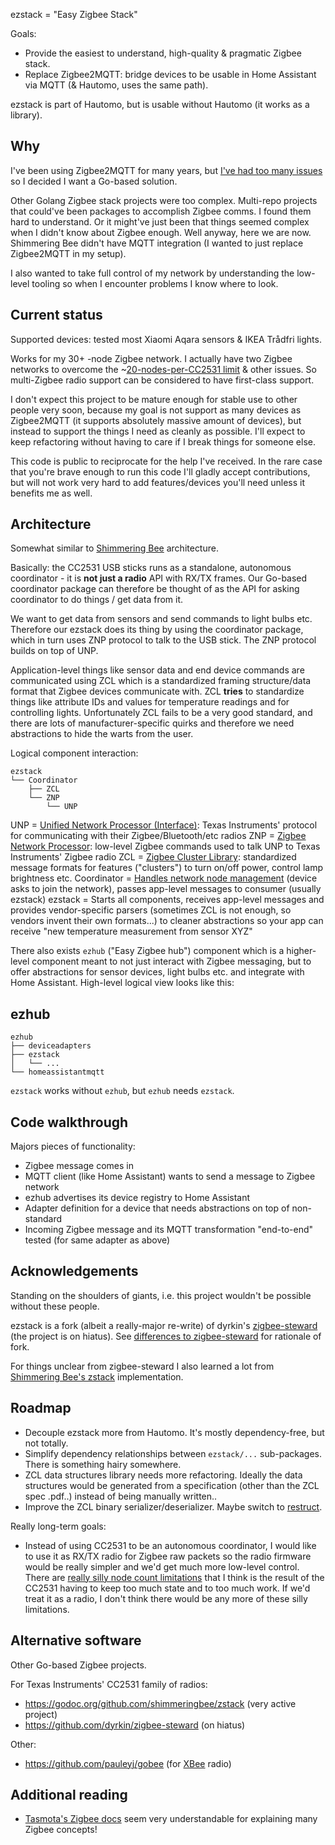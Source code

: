 ezstack = "Easy Zigbee Stack"

Goals:

- Provide the easiest to understand, high-quality & pragmatic Zigbee stack.
- Replace Zigbee2MQTT: bridge devices to be usable in Home Assistant via MQTT (& Hautomo, uses the same path).

ezstack is part of Hautomo, but is usable without Hautomo (it works as a library).


Why
---

I've been using Zigbee2MQTT for many years, but
[I've had too many issues](docs/issues-with-zigbee2mqtt.md) so I decided I want a Go-based
solution.

Other Golang Zigbee stack projects were too complex. Multi-repo projects that could've been packages
to accomplish Zigbee comms. I found them hard to understand. Or it might've just been that things
seemed complex when I didn't know about Zigbee enough. Well anyway, here we are now.
Shimmering Bee didn't have MQTT integration (I wanted to just replace Zigbee2MQTT in my setup).

I also wanted to take full control of my network by understanding the low-level tooling so when I
encounter problems I know where to look.


Current status
--------------

Supported devices: tested most Xiaomi Aqara sensors & IKEA Trådfri lights.

Works for my 30+ -node Zigbee network. I actually have two Zigbee networks to overcome the
~[20-nodes-per-CC2531 limit]((https://www.zigbee2mqtt.io/information/FAQ.html#i-read-that-zigbee2mqtt-has-a-limit-of-20-devices-when-using-a-cc2531-is-this-true))
& other issues.
So multi-Zigbee radio support can be considered to have first-class support.

I don't expect this project to be mature enough for stable use to other people very soon, because my
goal is not support as many devices as Zigbee2MQTT (it supports absolutely massive amount of devices),
but instead to support the things I need as cleanly as possible.
I'll expect to keep refactoring without having to care if I break things for someone else.

This code is public to reciprocate for the help I've received. In the rare case that you're brave
enough to run this code I'll gladly accept contributions, but will not work very hard to add
features/devices you'll need unless it benefits me as well.


Architecture
------------

Somewhat similar to [Shimmering Bee](https://shimmeringbee.io/docs/introduction/) architecture.

Basically: the CC2531 USB sticks runs as a standalone, autonomous coordinator - it is **not just a
radio** API with RX/TX frames.
Our Go-based coordinator package can therefore be thought of as the API for asking coordinator to do
things / get data from it.

We want to get data from sensors and send commands to light bulbs etc. Therefore our ezstack does its
thing by using the coordinator package, which in turn uses ZNP protocol to talk to the USB stick. The
ZNP protocol builds on top of UNP.

Application-level things like sensor data and end device commands are communicated using ZCL which
is a standardized framing structure/data format that Zigbee devices communicate with. ZCL **tries**
to standardize things like attribute IDs and values for temperature readings and for controlling lights.
Unfortunately ZCL fails to be a very good standard, and there are lots of manufacturer-specific quirks
and therefore we need abstractions to hide the warts from the user.

Logical component interaction:

```
ezstack
└── Coordinator
    ├── ZCL
    └── ZNP
        └── UNP
```

UNP = [Unified Network Processor (Interface)](https://dev.ti.com/tirex/explore/content/simplelink_cc13x2_26x2_sdk_3_10_00_53/docs/ble5stack/ble_user_guide/html/ble-stack-common/npi-index.html): Texas Instruments' protocol for communicating with their Zigbee/Bluetooth/etc radios
ZNP = [Zigbee Network Processor](http://software-dl.ti.com/simplelink/esd/plugins/simplelink_zigbee_sdk_plugin/1.60.01.09/exports/docs/zigbee_user_guide/html/zigbee/developing_zigbee_applications/znp_interface/znp_interface.html): low-level Zigbee commands used to talk UNP to Texas Instruments' Zigbee radio
ZCL = [Zigbee Cluster Library](https://zigbeealliance.org/wp-content/uploads/2019/12/07-5123-06-zigbee-cluster-library-specification.pdf): standardized message formats for features ("clusters") to turn on/off power, control lamp brightness etc.
Coordinator = [Handles network node management](https://www.zigbee2mqtt.io/information/zigbee_network.html#coordinator) (device asks to join the network), passes app-level messages to consumer (usually ezstack)
ezstack = Starts all components, receives app-level messages and provides vendor-specific parsers (sometimes ZCL is not enough, so vendors invent their own formats...) to cleaner abstractions so your app can receive "new temperature measurement from sensor XYZ"

There also exists `ezhub` ("Easy Zigbee hub") component which is a higher-level component meant to not
just interact with Zigbee messaging, but to offer abstractions for sensor devices, light bulbs etc.
and integrate with Home Assistant. High-level logical view looks like this:


ezhub
-----

```
ezhub
├── deviceadapters
├── ezstack
│   └── ...
└── homeassistantmqtt
```

`ezstack` works without `ezhub`, but `ezhub` needs `ezstack`.


Code walkthrough
----------------

Majors pieces of functionality:

- Zigbee message comes in
- MQTT client (like Home Assistant) wants to send a message to Zigbee network
- ezhub advertises its device registry to Home Assistant
- Adapter definition for a device that needs abstractions on top of non-standard 
- Incoming Zigbee message and its MQTT transformation "end-to-end" tested (for same adapter as above)


Acknowledgements
----------------

Standing on the shoulders of giants, i.e. this project wouldn't be possible without these people.

ezstack is a fork (albeit a really-major re-write) of dyrkin's
[zigbee-steward](https://github.com/dyrkin/zigbee-steward) (the project is on hiatus).
See [differences to zigbee-steward](docs/differences-to-zigbee-steward.md) for rationale of fork.

For things unclear from zigbee-steward I also learned a lot from
[Shimmering Bee's zstack](https://github.com/shimmeringbee/zstack) implementation.


Roadmap
-------

- Decouple ezstack more from Hautomo. It's mostly dependency-free, but not totally.
- Simplify dependency relationships between `ezstack/...` sub-packages. There is something hairy somewhere.
- ZCL data structures library needs more refactoring. Ideally the data structures would be generated
  from a specification (other than the ZCL spec .pdf..) instead of being manually written..
- Improve the ZCL binary serializer/deserializer. Maybe switch to
  [restruct](https://github.com/go-restruct/restruct).

Really long-term goals:

- Instead of using CC2531 to be an autonomous coordinator, I would like to use it as RX/TX radio for
  Zigbee raw packets so the radio firmware would be really simpler and we'd get much more low-level
  control. There are
  [really silly node count limitations](https://www.zigbee2mqtt.io/information/FAQ.html#i-read-that-zigbee2mqtt-has-a-limit-of-20-devices-when-using-a-cc2531-is-this-true)
  that I think is the result of the CC2531 having to keep too much state and to too much work.
  If we'd treat it as a radio, I don't think there would be any more of these silly limitations.


Alternative software
--------------------

Other Go-based Zigbee projects.

For Texas Instruments' CC2531 family of radios:

- https://godoc.org/github.com/shimmeringbee/zstack (very active project)
- https://github.com/dyrkin/zigbee-steward (on hiatus)

Other:

- https://github.com/pauleyj/gobee (for [XBee](https://en.wikipedia.org/wiki/XBee) radio)


Additional reading
------------------

- [Tasmota's Zigbee docs](https://tasmota.github.io/docs/Zigbee-Internals/) seem very understandable
  for explaining many Zigbee concepts!
